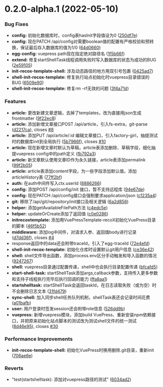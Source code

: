 

# 0.2.0-alpha.1 (2022-05-10)


### Bug Fixes

* **config:** 初始化数据库时，config表hasInit字段值设为0 ([250df7e](https://github.com/shadowfish07/VuePressAdmin-backend/commit/250df7e5ceba242ed2ab18d4caa43fc01ca16e89))
* **config:** 现在PATCH /api/config对需要boolean值的配置有严格校验和预转换，保证最后存入数据库的值为1/0 ([64d0660](https://github.com/shadowfish07/VuePressAdmin-backend/commit/64d06604051fdcac067449686348fd2b11743996))
* **egg-config:** vuepress path现在指定绝对路径名 ([1f5b66f](https://github.com/shadowfish07/VuePressAdmin-backend/commit/1f5b66f1594be2e6d2f30eb0a5ca5d966dff1983))
* **extend:** 修复startShellTask线程调用失败时写入数据库的状态为成功的BUG ([2e59105](https://github.com/shadowfish07/VuePressAdmin-backend/commit/2e591057ce9877e4c262f77f73703c121dbdc387))
* **init-recox-template-shell:** 涉及动态路径的地方用双引号包裹 ([0425ad7](https://github.com/shadowfish07/VuePressAdmin-backend/commit/0425ad7c88835657ee15c87ff0f11644038051be))
* **shell-init-recox-template:** 修复执行站点初始化时vuepress目录错误的BUG ([6509e90](https://github.com/shadowfish07/VuePressAdmin-backend/commit/6509e903d7ffd2175862ca2015d1e42cdf6b0f79))
* **shell-init-recox-template:** 修复rm -rf无效的问题 ([3f4a71d](https://github.com/shadowfish07/VuePressAdmin-backend/commit/3f4a71d138398834d2c4e9b4dcaf5bda0c549fa8))


### Features

* **article:** 更改新建文章逻辑，去掉了templates，改为直接用json生成frontmatter ([9f22ec8](https://github.com/shadowfish07/VuePressAdmin-backend/commit/9f22ec8436085f3e9a67ea5bc999884daaee0373))
* **article:** 添加新增文章接口POST /api/article，引入fs-extra，git-parse ([d2217ca](https://github.com/shadowfish07/VuePressAdmin-backend/commit/d2217caec37a353b2530865ce1659f28fd442099)), closes [#8](https://github.com/shadowfish07/VuePressAdmin-backend/issues/8)
* **article:** 添加PUT /api/article/:id 编辑文章接口，引入factory-girl，抽提测试时的数据库init到全局执行 ([5b7966f](https://github.com/shadowfish07/VuePressAdmin-backend/commit/5b7966f859644cee153ec976bee50e8903e7fbb4)), closes [#10](https://github.com/shadowfish07/VuePressAdmin-backend/issues/10)
* **article:** 现在新增文章时默认为草稿，article表添加删除、草稿字段，细化抽提vuepress config中的path定义 ([fb792a3](https://github.com/shadowfish07/VuePressAdmin-backend/commit/fb792a3ae4035273060a7b6f56deb07000aca60d))
* **article:** 新文章默认使用文章ID作为永久链接，article表添加permalink ([99f2b05](https://github.com/shadowfish07/VuePressAdmin-backend/commit/99f2b0561af916ff9d38cac81ed32c598cc8e2ef))
* **article:** article表添加content字段，为一些字段添加默认值，添加articleHistory表 ([77ff2bf](https://github.com/shadowfish07/VuePressAdmin-backend/commit/77ff2bf85dd2de6de6f5a00ac0f78d2568db0b4c))
* **auth:** 在auth中间件写入ctx.userId ([8886266](https://github.com/shadowfish07/VuePressAdmin-backend/commit/888626660e40fe6dfde6d5e12c7512bd2544bdf0))
* **config:** 添加POST /api/config/init 接口，暂不支持远程库 ([94e67de](https://github.com/shadowfish07/VuePressAdmin-backend/commit/94e67de901dbc2f81be7b8b758cf033b7546632c))
* **config:** 现在PATCH /api/config接口会强制要求application/json ([c1235a4](https://github.com/shadowfish07/VuePressAdmin-backend/commit/c1235a4db7fba54025123e45b75c62e46a871532))
* **git:** 移除了/api/git/repository/init接口及相关逻辑 ([6a2d856](https://github.com/shadowfish07/VuePressAdmin-backend/commit/6a2d8565f07b99ee3777c1fd550881f96615e97c))
* **helper:** 添加getAvailableFilePath方法 ([c4edc5e](https://github.com/shadowfish07/VuePressAdmin-backend/commit/c4edc5e429d015e3bfcc60c41b1ec7406d84fcf1))
* **helper:** updateOrCreate添加了返回值 ([c0e0286](https://github.com/shadowfish07/VuePressAdmin-backend/commit/c0e0286f241a8bdc190d31127319505cb559ea79))
* **initrecoxtemplate:** 添加用VuePressTemplate-recoX初始化VuePress目录的脚本 ([46f5b52](https://github.com/shadowfish07/VuePressAdmin-backend/commit/46f5b52b55202283c25bbcc082f2d55f6d809396))
* **middleware:** 添加log中间件，对请求入参、返回值body进行记录 ([d7dd36f](https://github.com/shadowfish07/VuePressAdmin-backend/commit/d7dd36fed33efb00c8a27dd2efaa956f9d95c16a)), closes [#4](https://github.com/shadowfish07/VuePressAdmin-backend/issues/4)
* response返回中的data还会附带traceId，引入了egg-traceId ([72e4efd](https://github.com/shadowfish07/VuePressAdmin-backend/commit/72e4efd72e837e8df24da2e9f8c2c9b348aa71bd))
* **shell-init-recox-template:** 初始化仓库时设置默认git用户信息 ([ce36e42](https://github.com/shadowfish07/VuePressAdmin-backend/commit/ce36e42d2f683f982e7cb7c7713a27fa9ff547e1))
* **shell:** shell文件导出函数，添加process.env区分手动触发和导入函数的情况 ([9247267](https://github.com/shadowfish07/VuePressAdmin-backend/commit/92472677f6fd4d51a3bf1d2a98071bc4ee938f15))
* **shell:** vuepress目录通过配置传递，shell中也会执行目录配置传递 ([bfcafd5](https://github.com/shadowfish07/VuePressAdmin-backend/commit/bfcafd59f506b491d54b77705b94b88e44b6e8d5))
* **start-shell-task:** startShellTask添加args,callback参数，支持传入更多参数和支持子线程执行完毕后执行回调的能力 ([ffa8aa1](https://github.com/shadowfish07/VuePressAdmin-backend/commit/ffa8aa15a2faa334b6322ce59d1cea1d0ced1be3))
* **startshelltask:** startShellTask会返回taskId，在日志读取失败（或为空）时不会删除日志文本 ([31fd479](https://github.com/shadowfish07/VuePressAdmin-backend/commit/31fd479d26a170e3e2ad42a82dd0d25f3401bd92))
* **sync-shell:** 加入同步shell任务队列机制，shellTask表还会记录时间花费 ([a01bafb](https://github.com/shadowfish07/VuePressAdmin-backend/commit/a01bafb8282b57b548df2bce5dc41ea256a481dc))
* **user:** 用户登录时签发session还会附带role信息 ([526dd9b](https://github.com/shadowfish07/VuePressAdmin-backend/commit/526dd9b3c9ec0d266253ccb07eca90b5772718a0))
* **vuepress:** 新增vuepress模块，添加build VuePress、重新安装npm依赖接口，并把原来初始化站点脚本的测试改为测试shell文件的统一测试 ([8d46e95](https://github.com/shadowfish07/VuePressAdmin-backend/commit/8d46e9514efec065b7e46f97ef30d951a5076c5e)), closes [#30](https://github.com/shadowfish07/VuePressAdmin-backend/issues/30)


### Performance Improvements

* **init-recox-template-shell:** 初始化VuePress时换用删除.git目录，重新init ([706ae6e](https://github.com/shadowfish07/VuePressAdmin-backend/commit/706ae6e7438db474fc788b3dd5d4d7801fdf5bc0))


### Reverts

* "test(startshelltask): 添加对vuepress路径的测试" ([6034ad2](https://github.com/shadowfish07/VuePressAdmin-backend/commit/6034ad268fe72aa3bfd92f60a8936a5ec5c1864f))
